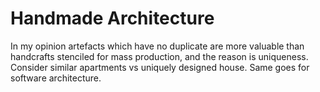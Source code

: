 # Handmade Architecture
In my opinion artefacts which have no duplicate are more valuable than handcrafts stenciled for mass production,
and the reason is uniqueness. Consider similar apartments vs uniquely designed house.
Same goes for software architecture.
